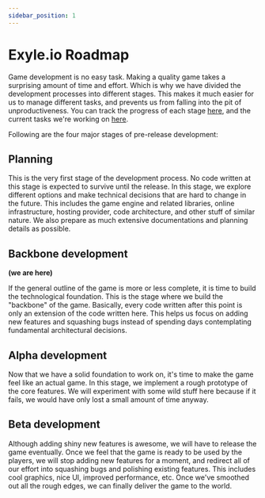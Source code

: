 ```yaml
---
sidebar_position: 1
---
```


# Exyle.io Roadmap

Game development is no easy task. Making a quality game takes a surprising
amount of time and effort. Which is why we have divided the development
processes into different stages. This makes it much easier for us to manage
different tasks, and prevents us from falling into the pit of unproductiveness.
You can track the progress of each stage
[here](https://github.com/exyleio/exyleio/milestones), and the current tasks
we're working on [here](./tasks).

Following are the four major stages of pre-release development:

## Planning

This is the very first stage of the development process.
No code written at this stage is expected to survive until the release.
In this stage, we explore different options and make technical decisions
that are hard to change in the future. This includes the game engine and
related libraries, online infrastructure, hosting provider, code architecture,
and other stuff of similar nature. We also prepare as much extensive documentations
and planning details as possible.

## Backbone development

**(we are here)**

If the general outline of the game is more or less complete,
it is time to build the technological foundation. This is the stage where we build
the "backbone" of the game. Basically, every code written after this point is only
an extension of the code written here. This helps us focus on adding new features
and squashing bugs instead of spending days contemplating fundamental architectural
decisions.

## Alpha development

Now that we have a solid foundation to work on, it's time to make the game feel like
an actual game. In this stage, we implement a rough prototype of the core features.
We will experiment with some wild stuff here because if it fails, we would have only
lost a small amount of time anyway.

## Beta development

Although adding shiny new features is awesome, we will have to release the game eventually.
Once we feel that the game is ready to be used by the players, we will stop adding new features
for a moment, and redirect all of our effort into squashing bugs and polishing existing features.
This includes cool graphics, nice UI, improved performance, etc. Once we've smoothed out all the
rough edges, we can finally deliver the game to the world.
